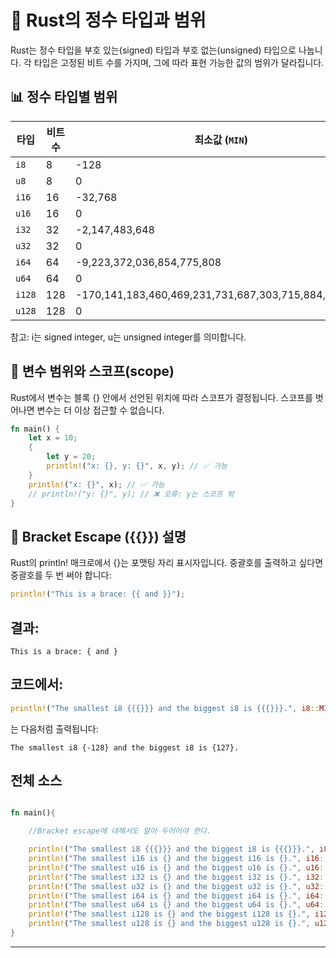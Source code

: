 # 🧮 Rust의 정수 타입과 범위
Rust는 정수 타입을 부호 있는(signed) 타입과 부호 없는(unsigned) 타입으로 나눕니다. 각 타입은 고정된 비트 수를 가지며, 그에 따라 표현 가능한 값의 범위가 달라집니다.
## 📊 정수 타입별 범위
| 타입    | 비트 수 | 최소값 (`MIN`)                          | 최대값 (`MAX`)                          |
|---------|---------|------------------------------------------|------------------------------------------|
| `i8`    | 8       | -128                                     | 127                                      |
| `u8`    | 8       | 0                                        | 255                                      |
| `i16`   | 16      | -32,768                                  | 32,767                                   |
| `u16`   | 16      | 0                                        | 65,535                                   |
| `i32`   | 32      | -2,147,483,648                           | 2,147,483,647                            |
| `u32`   | 32      | 0                                        | 4,294,967,295                            |
| `i64`   | 64      | -9,223,372,036,854,775,808               | 9,223,372,036,854,775,807                |
| `u64`   | 64      | 0                                        | 18,446,744,073,709,551,615               |
| `i128`  | 128     | -170,141,183,460,469,231,731,687,303,715,884,105,728 | 170,141,183,460,469,231,731,687,303,715,884,105,727 |
| `u128`  | 128     | 0                                        | 340,282,366,920,938,463,463,374,607,431,768,211,455 |


참고: i는 signed integer, u는 unsigned integer를 의미합니다.


## 🧵 변수 범위와 스코프(scope)
Rust에서 변수는 블록 {} 안에서 선언된 위치에 따라 스코프가 결정됩니다. 스코프를 벗어나면 변수는 더 이상 접근할 수 없습니다.
```rust
fn main() {
    let x = 10;
    {
        let y = 20;
        println!("x: {}, y: {}", x, y); // ✅ 가능
    }
    println!("x: {}", x); // ✅ 가능
    // println!("y: {}", y); // ❌ 오류: y는 스코프 밖
}
```

## 🧩 Bracket Escape ({{}}) 설명
Rust의 println! 매크로에서 {}는 포맷팅 자리 표시자입니다. 중괄호를 출력하고 싶다면 중괄호를 두 번 써야 합니다:
```rust
println!("This is a brace: {{ and }}");
```

## 결과:
```
This is a brace: { and }
```

## 코드에서:

```rust
println!("The smallest i8 {{{}}} and the biggest i8 is {{{}}}.", i8::MIN, i8::MAX);
```

는 다음처럼 출력됩니다:
```
The smallest i8 {-128} and the biggest i8 is {127}.
```

## 전체 소스
```rust

fn main(){

    //Bracket escape에 대해서도 알아 두어어야 한다.

    println!("The smallest i8 {{{}}} and the biggest i8 is {{{}}}.", i8::MIN, i8::MAX);
    println!("The smallest i16 is {} and the biggest i16 is {}.", i16::MIN, i16::MAX);
    println!("The smallest u16 is {} and the biggest u16 is {}.", u16::MIN, u16::MAX);
    println!("The smallest i32 is {} and the biggest i32 is {}.", i32::MIN, i32::MAX);
    println!("The smallest u32 is {} and the biggest u32 is {}.", u32::MIN, u32::MAX);
    println!("The smallest i64 is {} and the biggest i64 is {}.", i64::MIN, i64::MAX);
    println!("The smallest u64 is {} and the biggest u64 is {}.", u64::MIN, u64::MAX);
    println!("The smallest i128 is {} and the biggest i128 is {}.", i128::MIN, i128::MAX);
    println!("The smallest u128 is {} and the biggest u128 is {}.", u128::MIN, u128::MAX);
}


```
---



